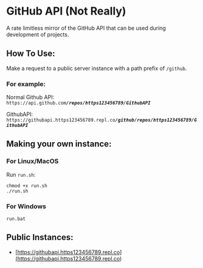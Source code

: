 # GitHub API (Not Really)

A rate limitless mirror of the GitHub API that can be used during development of projects.

## How To Use:

Make a request to a public server instance with a path prefix of `/github`.

### For example:

Normal Github API: `https://api.github.com`***`/repos/https123456789/GithubAPI`***

GithubAPI: `https://githubapi.https123456789.repl.co`***`/github/repos/https123456789/GithubAPI`***

## Making your own instance:

### For Linux/MacOS

Run `run.sh`:
```console
chmod +x run.sh
./run.sh
```

### For Windows

```console
run.bat
```

## Public Instances:
- [https://githubapi.https123456789.repl.co](<https://githubapi.https123456789.repl.co>)